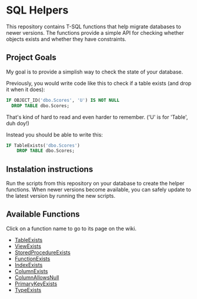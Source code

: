 # SQL Helpers
This repository contains T-SQL functions that help migrate databases to newer versions.
The functions provide a simple API for checking whether objects exists and whether they have constraints.

## Project Goals
My goal is to provide a simplish way to check the state of your database.

Previously, you would write code like this to check if a table exists (and drop it when it does):

```sql
IF OBJECT_ID('dbo.Scores', 'U') IS NOT NULL 
  DROP TABLE dbo.Scores;
```

That's kind of hard to read and even harder to remember. ('U' is for 'Table', duh doy!)

Instead you should be able to write this:

```sql
IF TableExists('dbo.Scores')
    DROP TABLE dbo.Scores;
```

## Instalation instructions

Run the scripts from this repository on your database to create the helper functions. When newer versions become available, you can safely update to the latest version by running the new scripts.

## Available Functions
Click on a function name to go to its page on the wiki.
 - [TableExists](https://github.com/StevenLiekens/sqlhelpers/wiki/TableExists)
 - [ViewExists](https://github.com/StevenLiekens/sqlhelpers/wiki/ViewExists)
 - [StoredProcedureExists](https://github.com/StevenLiekens/sqlhelpers/wiki/StoredProcedureExists)
 - [FunctionExists](https://github.com/StevenLiekens/sqlhelpers/wiki/FunctionExists)
 - [IndexExists](https://github.com/StevenLiekens/sqlhelpers/wiki/IndexExists)
 - [ColumnExists](https://github.com/StevenLiekens/sqlhelpers/wiki/ColumnExists)
 - [ColumnAllowsNull](https://github.com/StevenLiekens/sqlhelpers/wiki/ColumnAllowsNull)
 - [PrimaryKeyExists](https://github.com/StevenLiekens/sqlhelpers/wiki/PrimaryKeyExists)
 - [TypeExists](https://github.com/StevenLiekens/sqlhelpers/wiki/TypeExists)
